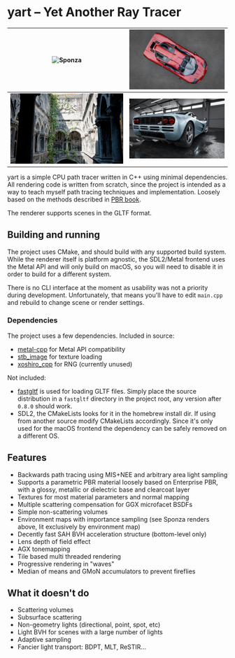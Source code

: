 # yart – Yet Another Ray Tracer

| ![Sponza](sample_renders/sponza.png)   | ![Sponza](sample_renders/mclaren-red.png)    |
|----------------------------------------|----------------------------------------------|
| ![Sponza](sample_renders/sponza-2.png) | ![Sponza](sample_renders/mclaren-silver.png) |

yart is a simple CPU path tracer written in C++ using minimal dependencies. All rendering code is written from scratch,
since the project is intended as a way to teach myself path tracing techniques and implementation. Loosely based on the
methods described in [PBR book](https://pbr-book.org/4ed/contents).

The renderer supports scenes in the GLTF format.

## Building and running

The project uses CMake, and should build with any supported build system. While the renderer itself is platform
agnostic, the SDL2/Metal frontend uses the Metal API and will only build on macOS, so you will need to disable it in
order to build for a different system.

There is no CLI interface at the moment as usability was not a priority during development. Unfortunately, that means
you'll have to edit `main.cpp` and rebuild to change scene or render settings.

### Dependencies

The project uses a few dependencies. Included in source:

- [metal-cpp](https://github.com/bkaradzic/metal-cpp) for Metal API compatibility
- [stb_image](https://github.com/nothings/stb/blob/master/stb_image.h) for texture loading
- [xoshiro_cpp](https://github.com/david-cortes/xoshiro_cpp) for RNG (currently unused)

Not included:

- [fastgltf](https://github.com/spnda/fastgltf/) is used for loading GLTF files. Simply place the source distribution in
  a `fastgltf` directory in the project root, any version after `0.8.0` should work.
- SDL2, the CMakeLists looks for it in the homebrew install dir. If using from another source modify CMakeLists
  accordingly. Since it's only used for the macOS frontend the dependency can be safely removed on a different OS.

## Features

- Backwards path tracing using MIS+NEE and arbitrary area light sampling
- Supports a parametric PBR material loosely based on Enterprise PBR, with a glossy, metallic or dielectric base and
  clearcoat layer
- Textures for most material parameters and normal mapping
- Multiple scattering compensation for GGX microfacet BSDFs
- Simple non-scattering volumes
- Environment maps with importance sampling (see Sponza renders above, lit exclusively by environment map)
- Decently fast SAH BVH acceleration structure (bottom-level only)
- Lens depth of field effect
- AGX tonemapping
- Tile based multi threaded rendering
- Progressive rendering in "waves"
- Median of means and GMoN accumulators to prevent fireflies

## What it doesn't do

- Scattering volumes
- Subsurface scattering
- Non-geometry lights (directional, point, spot, etc)
- Light BVH for scenes with a large number of lights
- Adaptive sampling
- Fancier light transport: BDPT, MLT, ReSTIR...